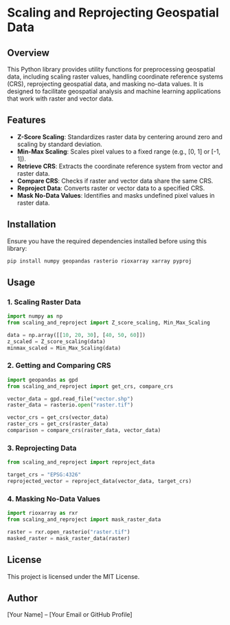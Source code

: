 # Scaling and Reprojecting Geospatial Data

## Overview
This Python library provides utility functions for preprocessing geospatial data, including scaling raster values, handling coordinate reference systems (CRS), reprojecting geospatial data, and masking no-data values. It is designed to facilitate geospatial analysis and machine learning applications that work with raster and vector data.

## Features
- **Z-Score Scaling**: Standardizes raster data by centering around zero and scaling by standard deviation.
- **Min-Max Scaling**: Scales pixel values to a fixed range (e.g., [0, 1] or [-1, 1]).
- **Retrieve CRS**: Extracts the coordinate reference system from vector and raster data.
- **Compare CRS**: Checks if raster and vector data share the same CRS.
- **Reproject Data**: Converts raster or vector data to a specified CRS.
- **Mask No-Data Values**: Identifies and masks undefined pixel values in raster data.

## Installation
Ensure you have the required dependencies installed before using this library:
```bash
pip install numpy geopandas rasterio rioxarray xarray pyproj
```

## Usage
### 1. Scaling Raster Data
```python
import numpy as np
from scaling_and_reproject import Z_score_scaling, Min_Max_Scaling

data = np.array([[10, 20, 30], [40, 50, 60]])
z_scaled = Z_score_scaling(data)
minmax_scaled = Min_Max_Scaling(data)
```

### 2. Getting and Comparing CRS
```python
import geopandas as gpd
from scaling_and_reproject import get_crs, compare_crs

vector_data = gpd.read_file("vector.shp")
raster_data = rasterio.open("raster.tif")

vector_crs = get_crs(vector_data)
raster_crs = get_crs(raster_data)
comparison = compare_crs(raster_data, vector_data)
```

### 3. Reprojecting Data
```python
from scaling_and_reproject import reproject_data

target_crs = "EPSG:4326"
reprojected_vector = reproject_data(vector_data, target_crs)
```

### 4. Masking No-Data Values
```python
import rioxarray as rxr
from scaling_and_reproject import mask_raster_data

raster = rxr.open_rasterio("raster.tif")
masked_raster = mask_raster_data(raster)
```

## License
This project is licensed under the MIT License.

## Author
[Your Name] – [Your Email or GitHub Profile]
